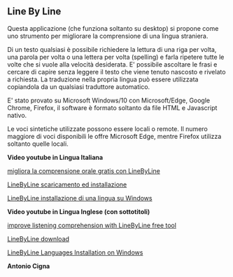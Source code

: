 Line By Line
------------

Questa applicazione (che funziona soltanto su desktop) si propone come uno strumento per migliorare la comprensione di una lingua straniera.  
  
Di un testo qualsiasi è possibile richiedere la lettura di una riga per volta, una parola per volta o una lettera per volta (spelling) e farla ripetere tutte le volte che si vuole alla velocità desiderata. E' possibile ascoltare le frasi e cercare di capire senza leggere il testo che viene tenuto nascosto e rivelato a richiesta. La traduzione nella propria lingua può essere utilizzata copiandola da un qualsiasi traduttore automatico.  
  
E' stato provato su Microsoft Windows/10 con Microsoft/Edge, Google Chrome, Firefox, il software è formato soltanto da file HTML e Javascript nativo.  
  
Le voci sintetiche utilizzate possono essere locali o remote. Il numero maggiore di voci disponibili le offre Microsoft Edge, mentre Firefox utilizza soltanto quelle locali. 


**Video youtube in Lingua Italiana**

[migliora la comprensione orale gratis con LineByLine](https://www.youtube.com/watch?v=rO73PItHDrA&ab_channel=AntonioCigna)

[LineByLine scaricamento ed installazione](https://www.youtube.com/watch?v=53jrKsvOROI&ab_channel=AntonioCigna)

[LineByLine installazione di una lingua su Windows](https://www.youtube.com/watch?v=3vLakaKbq2c&ab_channel=AntonioCigna)


**Video youtube in Lingua Inglese (con sottotitoli)**

[improve listening comprehension with LineByLine free tool](https://www.youtube.com/watch?v=9_WnTauS2G0&ab_channel=AntonioCigna)

[LineByLine download](https://www.youtube.com/watch?v=OenZDCMkhmY&ab_channel=AntonioCigna)

[LineByLine Languages Installation on Windows](https://www.youtube.com/watch?v=A43xyQWuNDQ&ab_channel=AntonioCigna)

**Antonio Cigna**




